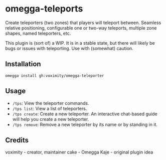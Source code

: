 # omegga-teleports

Create teleporters (two zones) that players will teleport between. Seamless relative positioning, configurable one or two-way teleports,
multiple zone shapes, named teleporters, etc.

This plugin is (sort of) a WIP. It is in a stable state, but there will likely be bugs or issues with teleporting. Use with (somewhat) caution.

## Installation

`omegga install gh:voximity/omegga-teleporter`

## Usage

- `/tps`: View the teleporter commands.
- `/tps list`: View a list of teleporters.
- `/tps create`: Create a new teleporter. An interactive chat-based guide will help you create a new teleporter.
- `/tps remove`: Remove a new teleporter by its name or by standing in it.

## Credits

voximity - creator, maintainer
cake - Omegga
Kaje - original plugin idea
